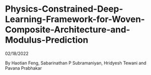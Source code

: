# Physics-Constrained-Deep-Learning-Framework-for-Woven-Composite-Architecture-and-Modulus-Prediction

02/18/2022

By Haotian Feng, Sabarinathan P Subramaniyan, Hridyesh Tewani and Pavana Prabhakar
